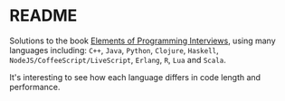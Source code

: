 README
==================

Solutions to the book [Elements of Programming Interviews](http://www.amazon.com/Elements-Programming-Interviews-Questions-Solutions/dp/1479274836/ref=sr_1_1?ie=UTF8&qid=1376032496&sr=8-1&keywords=elements+of+programming+interviews), using many
languages including: `C++`, `Java`, `Python`, `Clojure`, `Haskell`, `NodeJS/CoffeeScript/LiveScript`, `Erlang`, `R`,
`Lua` and `Scala`.

It's interesting to see how each language differs in code length and performance.
